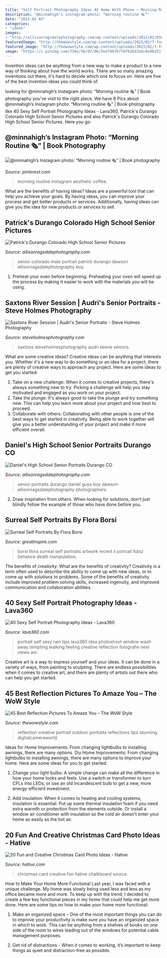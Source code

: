 ```yaml
---
title: "Self Portrait Photography Ideas At Home With Phone ~ Morning Routine Instagram Aesthetic Coffee"
description: "@minnahigh’s instagram photo: “morning routine 🗞”"
date: "2023-02-03"
categories:
- "ideas"
images:
- "http://allisonragsdalephotography.com/wp-content/uploads/2015/01/DSC9770.jpg"
featuredImage: "http://thewowstyle.com/wp-content/uploads/2015/02/7-fashion-reflection-photography.jpg"
featured_image: "http://thewowstyle.com/wp-content/uploads/2015/02/7-fashion-reflection-photography.jpg"
image: "https://i.pinimg.com/736x/5b/d7/06/5bd7067b776f626d3abc6e90251f3a87.jpg"
---
```



Invention ideas can be anything from a new way to make a product to a new way of thinking about how the world works. There are so many amazing inventions out there, it's hard to decide which one to focus on. Here are five of the best invention ideas you could think of.

	

		
looking for @minnahigh’s Instagram photo: “Morning routine 🗞” | Book photography you've visit to the right place. We have 8 Pics about @minnahigh’s Instagram photo: “Morning routine 🗞” | Book photography like 40 Sexy Self Portrait Photography Ideas - Lava360, Patrick&#039;s Durango Colorado High School Senior Pictures and also Patrick&#039;s Durango Colorado High School Senior Pictures. Here you go:
		
    
## @minnahigh’s Instagram Photo: “Morning Routine 🗞” | Book Photography

<img loading=lazy src="https://i.pinimg.com/736x/5b/d7/06/5bd7067b776f626d3abc6e90251f3a87.jpg" onerror="this.onerror=null;this.src='https://tse3.mm.bing.net/th?id=OIP.jLK-H8EGfHC3ohfIreR_aQHaJQ&amp;pid=15.1';" alt="@minnahigh’s Instagram photo: “Morning routine 🗞” | Book photography">

_Source: pinterest.com_

>morning routine instagram aesthetic coffee. 

	

What are the benefits of having ideas?
Ideas are a powerful tool that can help you achieve your goals. By having ideas, you can improve your process and get better products or services. Additionally, having ideas can give you the idea for new products or services to sell.

    
## Patrick&#039;s Durango Colorado High School Senior Pictures

<img loading=lazy src="http://allisonragsdalephotography.com/wp-content/uploads/2015/01/DSC9770.jpg" onerror="this.onerror=null;this.src='https://tse3.mm.bing.net/th?id=OIP.x3vmgFrJVF4G3udir0z7kQHaLI&amp;pid=15.1';" alt="Patrick&#039;s Durango Colorado High School Senior Pictures">

_Source: allisonragsdalephotography.com_

>senior colorado male portrait patrick durango dawson allisonragsdalephotography boy. 

	

1. Preheat your oven before beginning. Preheating your oven will speed up the process by making it easier to work with the materials you will be using.

    
## Saxtons River Session | Audri&#039;s Senior Portraits - Steve Holmes Photography

<img loading=lazy src="https://www.steveholmesphotography.com/wordpress/wp-content/uploads/2018/08/11_Teen-girl-smiles-with-her-hands-on-lap-for-outdoor-senior-portrait_.jpg" onerror="this.onerror=null;this.src='https://tse4.mm.bing.net/th?id=OIP._pPrt3dPwtdJEewW8UkYhAHaLH&amp;pid=15.1';" alt="Saxtons River Session | Audri&#039;s Senior Portraits - Steve Holmes Photography">

_Source: steveholmesphotography.com_

>saxtons steveholmesphotography audri keene seniors. 

	

What are some creative ideas?
Creative ideas can be anything that interests you. Whether it's a new way to do something or an idea for a project, there are plenty of creative ways to approach any project. Here are some ideas to get you started: 
1. Take on a new challenge: When it comes to creative projects, there's always something new to try. Picking a challenge will help you stay motivated and engaged as you work on your project. 
2. Take the plunge: It's always good to take the plunge and try something new. This can help you learn more about your project and how best to proceed. 
3. Collaborate with others: Collaborating with other people is one of the best ways to get started in creativity. Being able to work together will give you a better understanding of your project and make it more efficient overall.

    
## Daniel&#039;s High School Senior Portraits Durango CO

<img loading=lazy src="http://allisonragsdalephotography.com/wp-content/uploads/2014/12/DSC5309.jpg" onerror="this.onerror=null;this.src='https://tse1.mm.bing.net/th?id=OIP.IVuEEQ1KTgzssfLC9Mls5QHaLI&amp;pid=15.1';" alt="Daniel&#039;s High School Senior Portraits Durango CO">

_Source: allisonragsdalephotography.com_

>senior portraits durango daniel guys boy dawson allisonragsdalephotography photographers. 

	

2. Draw inspiration from others. When looking for solutions, don't just blindly follow the example of those who have done before you. 

    
## Surreal Self Portraits By Flora Borsi

<img loading=lazy src="https://greatinspire.com/wp-content/uploads/2014/04/Surreal-Self-Portraits-By-Flora-Borsi-3.jpg" onerror="this.onerror=null;this.src='https://tse2.mm.bing.net/th?id=OIP.ouLUBX8xpSHkXxJK5lzrVQHaKf&amp;pid=15.1';" alt="Surreal Self Portraits By Flora Borsi">

_Source: greatinspire.com_

>borsi flora surreal self portraits artwork recent ii portrait fubiz behance death manipulation. 

	

The benefits of creativity: What are the benefits of creativity?
Creativity is a term often used to describe the ability to come up with new ideas, or to come up with solutions to problems. Some of the benefits of creativity include improved problem solving skills, increased ingenuity, and improved communication and collaboration abilities.

    
## 40 Sexy Self Portrait Photography Ideas - Lava360

<img loading=lazy src="http://lava360.com/wp-content/uploads/2014/10/Sexy-Self-Portrait-Photography-Ideas21.jpg" onerror="this.onerror=null;this.src='https://tse4.mm.bing.net/th?id=OIP.xrKgWEdP-FrAg015iR7kwAHaLH&amp;pid=15.1';" alt="40 Sexy Self Portrait Photography Ideas - Lava360">

_Source: lava360.com_

>portrait self sexy rain tips lava360 idea photoshoot window wash away tempting walking feeling creative reflection fotografie neel views am. 

	

Creative art is a way to express yourself and your ideas. It can be done in a variety of ways, from painting to sculpting. There are endless possibilities when it comes to creative art, and there are plenty of artists out there who can help you get started.

    
## 45 Best Reflection Pictures To Amaze You – The WoW Style

<img loading=lazy src="http://thewowstyle.com/wp-content/uploads/2015/02/7-fashion-reflection-photography.jpg" onerror="this.onerror=null;this.src='https://tse1.mm.bing.net/th?id=OIP.-ATtCCC8oBjl5J_KLKle5wHaLK&amp;pid=15.1';" alt="45 Best Reflection Pictures To Amaze You – The WoW Style">

_Source: thewowstyle.com_

>reflection creative portrait outdoor portraits reflections tips stunning digitalcameraworld. 

	

Ideas for Home Improvements: From changing lightbulbs to installing awnings, there are many options.
Diy Home Improvements: From changing lightbulbs to installing awnings, there are many options to improve your home. Here are some ideas for you to get started: 
1. Change your light bulbs: A simple change can make all the difference in how your home looks and feels. Use a switch or transformer to turn CFLs into LEDs, or use an old incandescent bulb to get a new, more energy-efficient investment. 

2. Add insulation: When it comes to heating and cooling systems, insulation is essential. Put up some thermal insulation foam if you need extra warmth or protection from the elements outside. Or install a window air conditioner with insulation so the cold air doesn’t enter your home as easily as the hot air. 


    
## 20 Fun And Creative Christmas Card Photo Ideas - Hative

<img loading=lazy src="https://hative.com/wp-content/uploads/2014/11/christmas-card-photo-ideas/2-christmas-card-photo-ideas.jpg" onerror="this.onerror=null;this.src='https://tse2.mm.bing.net/th?id=OIP.lk-JE-fr_N0mowTSW0LRmgHaLc&amp;pid=15.1';" alt="20 Fun and Creative Christmas Card Photo Ideas - Hative">

_Source: hative.com_

>christmas card creative fun hative chalkboard source. 

	

How to Make Your Home More Functional
Last year, I was faced with a unique challenge. My home was slowly being used less and less as my office became more and more. To keep up with the trend, I decided to create a few key functional pieces in my home that could help me get more done. Here are some tips on how to make your home more functional: 
1. Make an organized space - One of the most important things you can do to improve your productivity is make sure you have an organized space in which to work. This can be anything from a shelves of books on one side of the room to wires leading out of the windows for potential cable management purposes. 

2. Get rid of distractions - When it comes to working, it’s important to keep things as quiet and distraction-free as possible.

